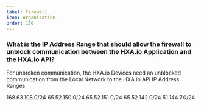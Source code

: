 ```yaml
---
label: Firewall
icon: organization
order: 150
---
```


### What is the IP Address Range that should allow the firewall to unblock communication between the HXA.io Application and the HXA.io API?

For unbroken communication, the HXA.io Devices need an unblocked communication from the Local Network to the HXA.io API IP Address Ranges

168.63.108.0/24
65.52.150.0/24
65.52.151.0/24
65.52.142.0/24
51.144.7.0/24
